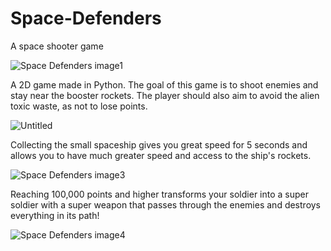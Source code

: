 # Space-Defenders
A space shooter game

![Space Defenders image1](https://user-images.githubusercontent.com/95366089/184304787-ea3fee71-f409-4294-8601-0fdbd201cbba.png)

A 2D game made in Python. The goal of this game is to shoot enemies and stay near the booster rockets.
The player should also aim to avoid the alien toxic waste, as not to lose points.

![Untitled](https://user-images.githubusercontent.com/95366089/204060387-5a41bffa-9475-48a5-83d7-998807e7bb1a.png)


Collecting the small spaceship gives you great speed for 5 seconds and allows you to have much greater speed
and access to the ship's rockets.

![Space Defenders image3](https://user-images.githubusercontent.com/95366089/184305761-00f9f506-8a30-4a9f-a852-c23d1cdf7cc9.png)


Reaching 100,000 points and higher transforms your soldier into a super soldier with a super weapon that
passes through the enemies and destroys everything in its path!

![Space Defenders image4](https://user-images.githubusercontent.com/95366089/184306049-0fb894e6-3c9a-4ba6-a7c2-67ff2e13556d.png)
